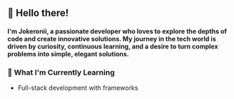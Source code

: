## 👋 Hello there!

#### I'm **Jokeronii**, a passionate developer who loves to explore the depths of code and create innovative solutions. My journey in the tech world is driven by curiosity, continuous learning, and a desire to turn complex problems into simple, elegant solutions.

### 🌱 What I'm Currently Learning

- Full-stack development with frameworks

<!-- You can also add additional widgets or badges here -->
